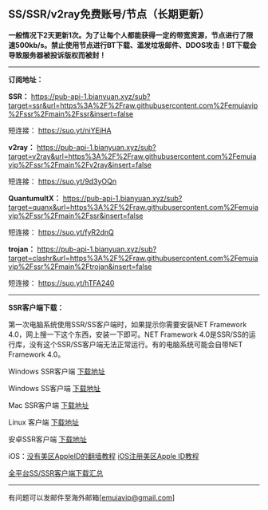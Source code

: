 ## SS/SSR/v2ray免费账号/节点（长期更新）

**一般情况下2天更新1次。为了让每个人都能获得一定的带宽资源，节点进行了限速500kb/s。禁止使用节点进行BT下载、滥发垃圾邮件、DDOS攻击！BT下载会导致服务器被投诉版权而被封！**

------

**订阅地址：**

**SSR：**
https://pub-api-1.bianyuan.xyz/sub?target=ssr&url=https%3A%2F%2Fraw.githubusercontent.com%2Femuiavip%2Fssr%2Fmain%2Fssr&insert=false

短连接：
https://suo.yt/niYEjHA

**v2ray：**
https://pub-api-1.bianyuan.xyz/sub?target=v2ray&url=https%3A%2F%2Fraw.githubusercontent.com%2Femuiavip%2Fssr%2Fmain%2Fv2ray&insert=false

短连接：
https://suo.yt/9d3yOQn

**QuantumultX：**
https://pub-api-1.bianyuan.xyz/sub?target=quanx&url=https%3A%2F%2Fraw.githubusercontent.com%2Femuiavip%2Fssr%2Fmain%2Fssr&insert=false

短连接：
https://suo.yt/fyR2dnQ

**trojan：**
https://pub-api-1.bianyuan.xyz/sub?target=clashr&url=https%3A%2F%2Fraw.githubusercontent.com%2Femuiavip%2Fssr%2Fmain%2Ftrojan&insert=false

短连接：
https://suo.yt/hTFA240

------

**SSR客户端下载：**

第一次电脑系统使用SSR/SS客户端时，如果提示你需要安装NET Framework 4.0，网上搜一下这个东西，安装一下即可。NET Framework 4.0是SSR/SS的运行库，没有这个SSR/SS客户端无法正常运行。有的电脑系统可能会自带NET Framework 4.0。

Windows SSR客户端 [下载地址](https://github.com/shadowsocksr-backup/shadowsocksr-csharp/releases)

Windows SS客户端 [下载地址](https://github.com/shadowsocks/shadowsocks-windows/releases)

Mac SSR客户端 [下载地址](https://github.com/shadowsocksr-backup/ShadowsocksX-NG/releases)

Linux 客户端 [下载地址](http://www.mediafire.com/folder/xag0zy318a5tt/Linux)

安卓SSR客户端 [下载地址](https://github.com/shadowsocksr-backup/shadowsocksr-android/releases/download/3.4.0.8/shadowsocksr-release.apk)

iOS：[没有美区AppleID的翻墙教程](https://github.com/Alvin9999/new-pac/wiki/苹果手机翻墙软件) [iOS注册美区Apple ID教程](https://github.com/emuiavip/ssr/wiki/%E7%BE%8E%E5%8C%BAApple-ID%E6%B3%A8%E5%86%8C%E6%95%99%E7%A8%8B%EF%BC%81%E4%B8%A4%E5%88%86%E9%92%9F%E5%88%9B%E5%BB%BA%E7%BE%8E%E5%8C%BA%E8%B4%A6%E5%8F%B7%EF%BC%81)

[全平台SS/SSR客户端下载汇总](http://www.mediafire.com/folder/sfqz8bmodqdx5/shadowsocks相关客户端)

------

有问题可以发邮件至海外邮箱[emuiavip@gmail.com]
